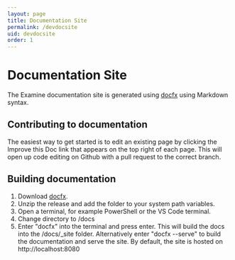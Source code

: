 ```yaml
---
layout: page
title: Documentation Site
permalink: /devdocsite
uid: devdocsite
order: 1
---
```


Documentation Site
===

The Examine documentation site is generated using [docfx](https://github.com/dotnet/docfx) using Markdown syntax.

## Contributing to documentation
The easiest way to get started is to edit an existing page by clicking the Improve this Doc link that appears on the top right of each page. This will open up code editing on Github with a pull request to the correct branch.

## Building documentation

1. Download [docfx](https://github.com/dotnet/docfx/releases).
2. Unzip the release and add the folder to your system path variables.
3. Open a terminal, for example PowerShell or the VS Code terminal.
4. Change directory to /docs
5. Enter "docfx" into the terminal and press enter. This will build the docs into the /docs/_site folder. Alternatively enter "docfx --serve" to build the documentation and serve the site. By default, the site is hosted on http://localhost:8080